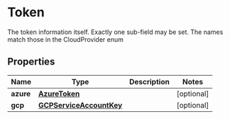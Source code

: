 

# Token

The token information itself. Exactly one sub-field may be set. The names match those in the CloudProvider enum

## Properties

| Name | Type | Description | Notes |
|------------ | ------------- | ------------- | -------------|
|**azure** | [**AzureToken**](AzureToken.md) |  |  [optional] |
|**gcp** | [**GCPServiceAccountKey**](GCPServiceAccountKey.md) |  |  [optional] |




